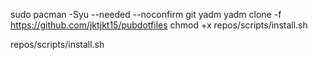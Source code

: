 sudo pacman -Syu --needed --noconfirm git yadm
yadm clone -f https://github.com/jktjkt15/pubdotfiles
chmod +x repos/scripts/install.sh

repos/scripts/install.sh
